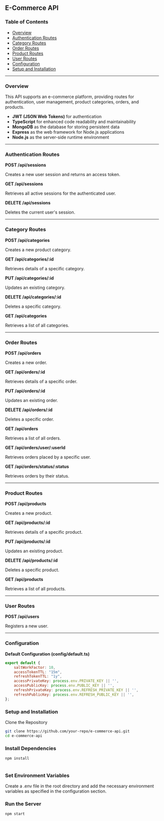 ## E-Commerce API 

### Table of Contents

- [Overview](#overview)
- [Authentication Routes](#authentication-routes)
- [Category Routes](#category-routes)
- [Order Routes](#order-routes)
- [Product Routes](#product-routes)
- [User Routes](#user-routes)
- [Configuration](#configuration)
- [Setup and Installation](#setup-and-installation)

---

### Overview

This API supports an e-commerce platform, providing routes for authentication, user management, product categories, orders, and products.
- **JWT (JSON Web Tokens)** for authentication
- **TypeScript** for enhanced code readability and maintainability
- **MongoDB** as the database for storing persistent data
- **Express** as the web framework for Node.js applications
- **Node.js** as the server-side runtime environment

---

### Authentication Routes

**POST /api/sessions**

Creates a new user session and returns an access token.

**GET /api/sessions**

Retrieves all active sessions for the authenticated user.

**DELETE /api/sessions**

Deletes the current user's session.

---

### Category Routes

**POST /api/categories**

Creates a new product category.

**GET /api/categories/:id**

Retrieves details of a specific category.

**PUT /api/categories/:id**

Updates an existing category.

**DELETE /api/categories/:id**

Deletes a specific category.

**GET /api/categories**

Retrieves a list of all categories.

---

### Order Routes

**POST /api/orders**

Creates a new order.

**GET /api/orders/:id**

Retrieves details of a specific order.

**PUT /api/orders/:id**

Updates an existing order.

**DELETE /api/orders/:id**

Deletes a specific order.

**GET /api/orders**

Retrieves a list of all orders.

**GET /api/orders/user/:userId**

Retrieves orders placed by a specific user.

**GET /api/orders/status/:status**

Retrieves orders by their status.

---

### Product Routes

**POST /api/products**

Creates a new product.

**GET /api/products/:id**

Retrieves details of a specific product.

**PUT /api/products/:id**

Updates an existing product.

**DELETE /api/products/:id**

Deletes a specific product.

**GET /api/products**

Retrieves a list of all products.

---

### User Routes

**POST /api/users**

Registers a new user.

---

### Configuration

**Default Configuration (config/default.ts)**

```javascript
export default {
    saltWorkFactor: 10,
    accessTokenTTL: "15m",
    refreshTokenTTL: "1y",
    accessPrivateKey: process.env.PRIVATE_KEY || '',
    accessPublicKey: process.env.PUBLIC_KEY || '',
    refreshPrivateKey: process.env.REFRESH_PRIVATE_KEY || '',
    refreshPublicKey: process.env.REFRESH_PUBLIC_KEY || '',
};

```


### Setup and Installation

Clone the Repository

```bash
git clone https://github.com/your-repo/e-commerce-api.git
cd e-commerce-api
```

### Install Dependencies

```bash
npm install
    
```

### Set Environment Variables

Create a .env file in the root directory and add the necessary environment variables as specified in the configuration section.

### Run the Server

```bash
npm start
    
```


